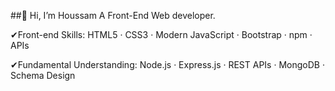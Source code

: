   ##👋 Hi, I’m Houssam A Front-End Web developer.

✔Front-end Skills: HTML5 · CSS3 · Modern JavaScript · Bootstrap · npm · APIs

✔Fundamental Understanding: Node.js · Express.js · REST APIs · MongoDB · Schema Design
